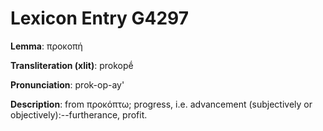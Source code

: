 # Lexicon Entry G4297

**Lemma**: προκοπή

**Transliteration (xlit)**: prokopḗ

**Pronunciation**: prok-op-ay'

**Description**:
from προκόπτω; progress, i.e. advancement (subjectively or objectively):--furtherance, profit.
